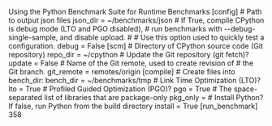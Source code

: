 Using the Python Benchmark Suite for Runtime Benchmarks [config] # Path to output json files json_dir  =  ~/benchmarks/json # If True, compile CPython is debug mode (LTO and PGO disabled), # run benchmarks with --debug-single-sample, and disable upload. # # Use this option used to quickly test a configuration. debug  =  False [scm] # Directory of CPython source code (Git repository) repo_dir  =  ~/cpython # Update the Git repository (git fetch)? update  =  False # Name of the Git remote, used to create revision of # the Git branch. git_remote  =  remotes/origin [compile] # Create files into bench_dir: bench_dir  =  ~/benchmarks/tmp # Link Time Optimization (LTO)? lto  =  True # Profiled Guided Optimization (PGO)? pgo  =  True # The space-separated list of libraries that are package-only pkg_only  = # Install Python? If false, run Python from the build directory install  =  True [run_benchmark] 358